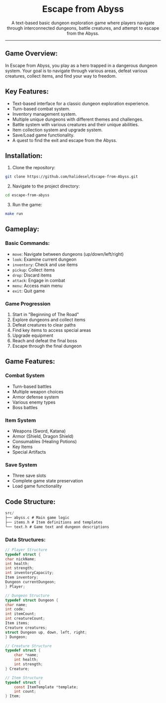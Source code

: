 <h1 align="center">Escape  from  Abyss</h1>

<p align="center">A text-based basic dungeon exploration game where players navigate through interconnected dungeons, battle creatures, and attempt to escape from the Abyss.</p>

<hr>

## Game Overview:
In Escape from Abyss, you play as a hero trapped in a dangerous dungeon system. Your goal is to navigate through various areas, defeat various creatures, collect items, and find your way to freedom.

## Key Features:
- Text-based interface for a classic dungeon exploration experience.
- Turn-based combat system.
- Inventory management system.
- Multiple unique dungeons with different themes and challenges.
- Battle system with various creatures and their unique abilities.
- Item collection system and upgrade system.
- Save/Load game functionality.
- A quest to find the exit and escape from the Abyss.

## Installation:

1. Clone the repository:
```bash
git clone https://github.com/halidesel/Escape-from-Abyss.git
```

2. Navigate to the project directory:
```bash
cd escape-from-abyss
```

3. Run the game:
```bash
make run
```

## Gameplay:

### Basic Commands:
- `move`: Navigate between dungeons (up/down/left/right)
- `look`: Examine current dungeon
- `inventory`: Check and use items
- `pickup`: Collect items
- `drop`: Discard items
- `attack`: Engage in combat
- `menu`: Access main menu
- `exit`: Quit game

### Game Progression
1. Start in "Beginning of The Road"
2. Explore dungeons and collect items
3. Defeat creatures to clear paths
4. Find key items to access special areas
5. Upgrade equipment
6. Reach and defeat the final boss
7. Escape through the final dungeon

## Game Features:

### Combat System
- Turn-based battles
- Multiple weapon choices
- Armor defense system
- Various enemy types
- Boss battles

### Item System
- Weapons (Sword, Katana)
- Armor (Shield, Dragon Shield)
- Consumables (Healing Potions)
- Key Items
- Special Artifacts

### Save System
- Three save slots
- Complete game state preservation
- Load game functionality

## Code Structure:

```c
src/
├── abyss.c # Main game logic
├── items.h # Item definitions and templates
└── text.h # Game text and dungeon descriptions
```

### Data Structures:

```c
// Player Structure
typedef struct {
char nickName;
int health;
int strength;
int inventoryCapacity;
Item inventory;
Dungeon currentDungeon;
} Player;

// Dungeon Structure
typedef struct Dungeon {
char name;
int code;
int itemCount;
int creatureCount;
Item items;
Creature creatures;
struct Dungeon up, down, left, right;
} Dungeon;

// Creature Structure
typedef struct {
    char *name;
    int health;
    int strength; 
} Creature;

// Item Structure
typedef struct {
    const ItemTemplate *template;
    int count;
} Item;
```

